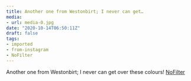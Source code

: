 ```yaml
---
title: Another one from Westonbirt; I never can get…
media:
- url: media-0.jpg
date: "2020-10-14T06:50:11Z"
draft: false
tags:
- imported
- from-instagram
- NoFilter
---
```

Another one from Westonbirt; I never can get over these colours! [NoFilter](/tags/nofilter)
